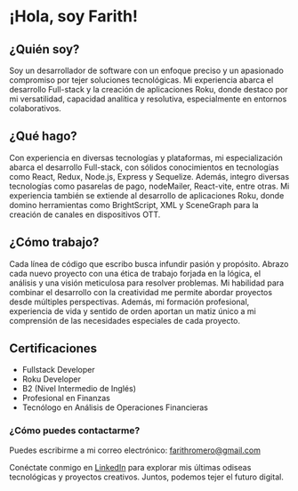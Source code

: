 # ¡Hola, soy Farith!

## ¿Quién soy?

Soy un desarrollador de software con un enfoque preciso y un apasionado compromiso por tejer soluciones tecnológicas. Mi experiencia abarca el desarrollo Full-stack y la creación de aplicaciones Roku, donde destaco por mi versatilidad, capacidad analítica y resolutiva, especialmente en entornos colaborativos.

## ¿Qué hago?

Con experiencia en diversas tecnologías y plataformas, mi especialización abarca el desarrollo Full-stack, con sólidos conocimientos en tecnologías como React, Redux, Node.js, Express y Sequelize. Además, integro diversas tecnologías como pasarelas de pago, nodeMailer, React-vite, entre otras. Mi experiencia también se extiende al desarrollo de aplicaciones Roku, donde domino herramientas como BrightScript, XML y SceneGraph para la creación de canales en dispositivos OTT.

## ¿Cómo trabajo?

Cada línea de código que escribo busca infundir pasión y propósito. Abrazo cada nuevo proyecto con una ética de trabajo forjada en la lógica, el análisis y una visión meticulosa para resolver problemas. Mi habilidad para combinar el desarrollo con la creatividad me permite abordar proyectos desde múltiples perspectivas. Además, mi formación profesional, experiencia de vida y sentido de orden aportan un matiz único a mi comprensión de las necesidades especiales de cada proyecto.

## Certificaciones

- Fullstack Developer
- Roku Developer
- B2 (Nivel Intermedio de Inglés)
- Profesional en Finanzas
- Tecnólogo en Análisis de Operaciones Financieras

### ¿Cómo puedes contactarme?

Puedes escribirme a mi correo electrónico: farithromero@gmail.com

Conéctate conmigo en [LinkedIn](https://www.linkedin.com/in/farith-romero-cano-7b80a5126) para explorar mis últimas odiseas tecnológicas y proyectos creativos. Juntos, podemos tejer el futuro digital.

